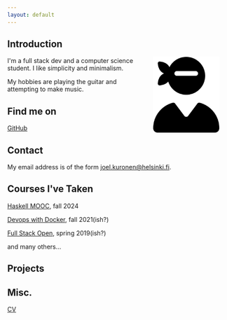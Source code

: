 ```yaml
---
layout: default
---
```


## Introduction

<img src="assets/images/me.svg" alt="Photo" hspace="20" width="30%" align="right" /> 

I'm a full stack dev and a computer science student. I like simplicity and minimalism.

My hobbies are playing the guitar and attempting to make music.

## Find me on

[GitHub](https://github.com/joelkur)

## Contact

My email address is of the form joel.kuronen@helsinki.fi. 

## Courses I've Taken

[Haskell MOOC](https://courses.helsinki.fi/enjoying-cheese-I), fall 2024

[Devops with Docker](https://devopswithdocker.com/), fall 2021(ish?)

[Full Stack Open](https://fullstackopen.com/), spring 2019(ish?)

and many others...

## Projects

## Misc. 

[CV](/assets/documents/cv.pdf)
